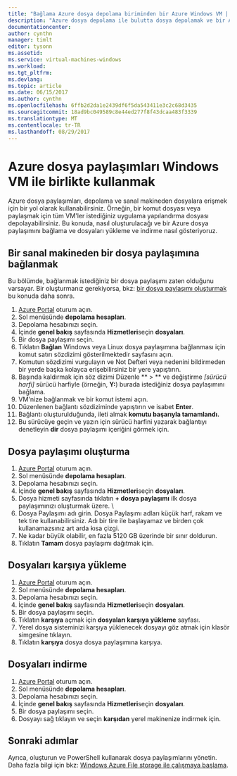 ```yaml
---
title: "Bağlama Azure dosya depolama biriminden bir Azure Windows VM | Microsoft Docs"
description: "Azure dosya depolama ile bulutta dosya depolamak ve bir Azure sanal makineden (VM) bulut dosya paylaşımına bağlayın."
documentationcenter: 
author: cynthn
manager: timlt
editor: tysonn
ms.assetid: 
ms.service: virtual-machines-windows
ms.workload: 
ms.tgt_pltfrm: 
ms.devlang: 
ms.topic: article
ms.date: 06/15/2017
ms.author: cynthn
ms.openlocfilehash: 6ffb2d2da1e2439df6f5da543411e3c2c68d3435
ms.sourcegitcommit: 18ad9bc049589c8e44ed277f8f43dcaa483f3339
ms.translationtype: MT
ms.contentlocale: tr-TR
ms.lasthandoff: 08/29/2017
---
```

# <a name="use-azure-file-shares-with-windows-vms"></a>Azure dosya paylaşımları Windows VM ile birlikte kullanmak 

Azure dosya paylaşımları, depolama ve sanal makineden dosyalara erişmek için bir yol olarak kullanabilirsiniz. Örneğin, bir komut dosyası veya paylaşmak için tüm VM'ler istediğiniz uygulama yapılandırma dosyası depolayabilirsiniz. Bu konuda, nasıl oluşturulacağı ve bir Azure dosya paylaşımını bağlama ve dosyaları yükleme ve indirme nasıl gösteriyoruz.

## <a name="connect-to-a-file-share-from-a-vm"></a>Bir sanal makineden bir dosya paylaşımına bağlanmak

Bu bölümde, bağlanmak istediğiniz bir dosya paylaşımı zaten olduğunu varsayar. Bir oluşturmanız gerekiyorsa, bkz: [bir dosya paylaşımı oluşturmak](#create-a-file-share) bu konuda daha sonra.

1. [Azure Portal](https://portal.azure.com) oturum açın.
2. Sol menüsünde **depolama hesapları**.
3. Depolama hesabınızı seçin.
4. İçinde **genel bakış** sayfasında **Hizmetleri**seçin **dosyaları**.
5. Bir dosya paylaşımı seçin.
6. Tıklatın **Bağlan** Windows veya Linux dosya paylaşımına bağlanması için komut satırı sözdizimi gösterilmektedir sayfasını açın.
7. Komutun sözdizimi vurgulayın ve Not Defteri veya nedenini bildirmeden bir yerde başka kolayca erişebilirsiniz bir yere yapıştırın. 
8. Başında kaldırmak için söz dizimi Düzenle ** > ** ve değiştirme *[sürücü harfi]* sürücü harfiyle (örneğin, **Y:**) burada istediğiniz dosya paylaşımını bağlama.
8. VM'nize bağlanmak ve bir komut istemi açın.
9. Düzenlenen bağlantı sözdiziminde yapıştırın ve isabet **Enter**.
10. Bağlantı oluşturulduğunda, ileti almak **komutu başarıyla tamamlandı.**
11. Bu sürücüye geçin ve yazın için sürücü harfini yazarak bağlantıyı denetleyin **dir** dosya paylaşımı içeriğini görmek için.



## <a name="create-a-file-share"></a>Dosya paylaşımı oluşturma 
1. [Azure Portal](https://portal.azure.com) oturum açın.
2. Sol menüsünde **depolama hesapları**.
3. Depolama hesabınızı seçin.
4. İçinde **genel bakış** sayfasında **Hizmetleri**seçin **dosyaları**.
5. Dosya hizmeti sayfasında tıklatın **+ dosya paylaşımı** ilk dosya paylaşımınızı oluşturmak üzere. \
6. Dosya Paylaşımı adı girin. Dosya Paylaşımı adları küçük harf, rakam ve tek tire kullanabilirsiniz. Adı bir tire ile başlayamaz ve birden çok kullanamazsınız art arda kısa çizgi. 
7. Ne kadar büyük olabilir, en fazla 5120 GB üzerinde bir sınır doldurun.
8. Tıklatın **Tamam** dosya paylaşımı dağıtmak için.
   
## <a name="upload-files"></a>Dosyaları karşıya yükleme
1. [Azure Portal](https://portal.azure.com) oturum açın.
2. Sol menüsünde **depolama hesapları**.
3. Depolama hesabınızı seçin.
4. İçinde **genel bakış** sayfasında **Hizmetleri**seçin **dosyaları**.
5. Bir dosya paylaşımı seçin.
6. Tıklatın **karşıya** açmak için **dosyaları karşıya yükleme** sayfası.
7. Yerel dosya sisteminizi karşıya yüklenecek dosyayı göz atmak için klasör simgesine tıklayın.   
8. Tıklatın **karşıya** dosya dosya paylaşımına karşıya.

## <a name="download-files"></a>Dosyaları indirme
1. [Azure Portal](https://portal.azure.com) oturum açın.
2. Sol menüsünde **depolama hesapları**.
3. Depolama hesabınızı seçin.
4. İçinde **genel bakış** sayfasında **Hizmetleri**seçin **dosyaları**.
5. Bir dosya paylaşımı seçin.
6. Dosyayı sağ tıklayın ve seçin **karşıdan** yerel makinenize indirmek için.
   

## <a name="next-steps"></a>Sonraki adımlar

Ayrıca, oluşturun ve PowerShell kullanarak dosya paylaşımlarını yönetin. Daha fazla bilgi için bkz: [Windows Azure File storage ile çalışmaya başlama](../../storage/files/storage-dotnet-how-to-use-files.md).

